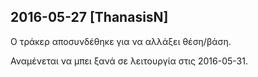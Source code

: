 
## 2016-05-27 [ThanasisN]

[//]: # (Keywords: #chp1, #tracker2, #data_loss)

Ο τράκερ αποσυνδέθηκε για να αλλάξει θέση/βάση.

Αναμένεται να μπει ξανά σε λειτουργία στις 2016-05-31.


